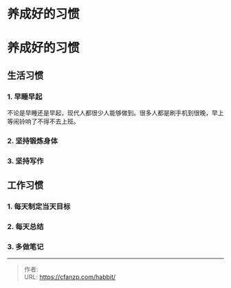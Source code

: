 # 养成好的习惯


<!--more-->
# 养成好的习惯
## 生活习惯
### 1. 早睡早起
不论是早睡还是早起，现代人都很少人能够做到。很多人都是刷手机到很晚，早上等闹铃响了不得不去上班。

### 2. 坚持锻炼身体
### 3. 坚持写作

## 工作习惯
### 1. 每天制定当天目标
### 2. 每天总结
### 3. 多做笔记



---

> 作者:   
> URL: https://cfanzp.com/habbit/  

